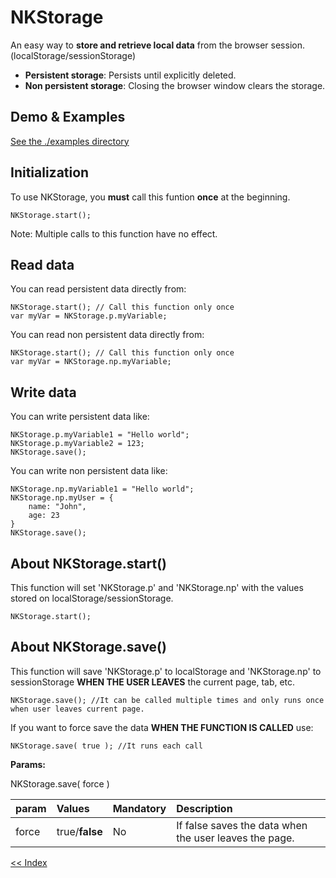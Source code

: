 # NKStorage
An easy way to **store and retrieve local data** from the browser session. (localStorage/sessionStorage)

- __Persistent storage__: Persists until explicitly deleted.
- __Non persistent storage__: Closing the browser window clears the storage.

Demo & Examples
----------------------------------------------------------------------------
[See the ./examples directory](./examples)


Initialization
----------------------------------------------------------------------------
To use NKStorage, you **must** call this funtion **once** at the beginning.

    NKStorage.start();

Note: Multiple calls to this function have no effect.

Read data
----------------------------------------------------------------------------
You can read persistent data directly from:

    NKStorage.start(); // Call this function only once
    var myVar = NKStorage.p.myVariable;

You can read non persistent data directly from: 

    NKStorage.start(); // Call this function only once
    var myVar = NKStorage.np.myVariable;
    


Write data
----------------------------------------------------------------------------
You can write persistent data like:

    NKStorage.p.myVariable1 = "Hello world";
    NKStorage.p.myVariable2 = 123;
    NKStorage.save();

You can write non persistent data like: 

    NKStorage.np.myVariable1 = "Hello world";
    NKStorage.np.myUser = {
        name: "John",
        age: 23
    }
    NKStorage.save();


About NKStorage.start()
----------------------------------------------------------------------------
This function will set 'NKStorage.p' and 'NKStorage.np' with the values stored on localStorage/sessionStorage.

    NKStorage.start();

About NKStorage.save()
----------------------------------------------------------------------------
This function will save 'NKStorage.p' to localStorage and 'NKStorage.np' to sessionStorage **WHEN THE USER LEAVES** the current page, tab, etc. 

    NKStorage.save(); //It can be called multiple times and only runs once when user leaves current page.

If you want to force save the data **WHEN THE FUNCTION IS CALLED** use:

    NKStorage.save( true ); //It runs each call

**Params:**

NKStorage.save( force )

| param | Values | Mandatory | Description |
|:---|:---|:---|:---|
| force | true/**false** | No | If false saves the data when the user leaves the page. |


[<< Index](../../../../)